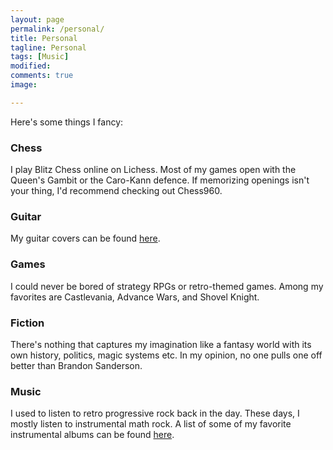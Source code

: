 ```yaml
---
layout: page
permalink: /personal/
title: Personal
tagline: Personal
tags: [Music]
modified: 
comments: true
image:

---
```


<p>Here's some things I fancy:</p>

<h3>Chess</h3>
<p>
I play Blitz Chess online on Lichess. Most of my games open with the Queen's Gambit or the Caro-Kann
defence. If memorizing openings isn't your thing, I'd recommend checking out Chess960.
</p>

<h3>Guitar</h3>

My guitar covers can be found <a href="/personal/guitar/">here</a>.

<h3>Games</h3>

<p>
I could never be bored of strategy RPGs or retro-themed games. Among my
favorites are Castlevania, Advance Wars, and Shovel Knight.
</p>

<h3>Fiction</h3>

<p>There's nothing that captures my imagination like a fantasy world with its own
history, politics, magic systems etc. In my opinion, no one pulls one
off better than Brandon Sanderson.
</p>


<h3>Music</h3>
<p>I used to listen to retro progressive rock back in the day.
These days, I mostly listen to instrumental math rock.
A list of some of my favorite instrumental albums can be found <a href="/personal/music/">here</a>.

